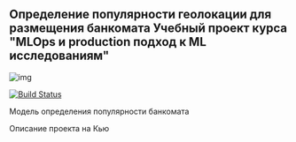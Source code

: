## Определение популярности геолокации для размещения банкомата Учебный проект курса "MLOps и production подход к ML исследованиям"

![img](https://i.imgur.com/PwMDaLx.png?1)

[![Build Status](https://github.com/yugorshkov/atms_popularity/actions/workflows/github_runners_lint_test.yml/badge.svg?branch=main)](https://github.com/yugorshkov/atms_popularity/actions/workflows/github_runners_lint_test.yml)

Модель определения популярности банкомата

Описание проекта на Кью
